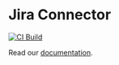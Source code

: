 # Jira Connector

[![CI Build](https://github.com/axonivy-market/jira-connector/actions/workflows/ci.yml/badge.svg)](https://github.com/axonivy-market/jira-connector/actions/workflows/ci.yml)


Read our [documentation](jira-connector-product/README.md).
